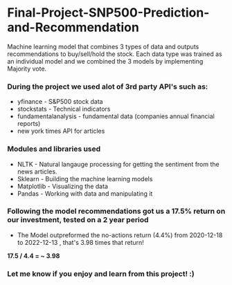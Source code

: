 # Final-Project-SNP500-Prediction-and-Recommendation
Machine learning model that combines 3 types of data and outputs recommendations to buy/sell/hold the stock.
Each data type was trained as an individual model and we combined the 3 models by implementing Majority vote.

### During the project we used alot of 3rd party API's such as:
* yfinance - S&P500 stock data
* stockstats - Technical indicators
* fundamentalanalysis - fundamental data (companies annual financial reports)
* new york times API for articles
### Modules and libraries used
* NLTK - Natural langauge processing for getting the sentiment from the news articles.
* Sklearn - Building the machine learning models
* Matplotlib - Visualizing the data
* Pandas - Working with data and manipulating it

### Following the model recommendations got us a **17.5%** return on our investment, tested on a 2 year period
* The Model outpreformed the no-actions return (4.4%) from 2020-12-18 to 2022-12-13 , that's 3.98 times that return!

**17.5 / 4.4 = ~ 3.98**

### Let me know if you enjoy and learn from this project! :)
